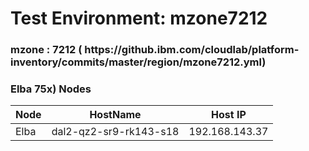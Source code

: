 <h1>Test Environment: mzone7212</h1>

<h3>mzone : 7212 ( https://github.ibm.com/cloudlab/platform-inventory/commits/master/region/mzone7212.yml) <h3>


  <h3>Elba 75x) Nodes</h3>

| Node    | HostName | Host IP |
| ------- | -------- | ------- |
| Elba  | dal2-qz2-sr9-rk143-s18|192.168.143.37|
